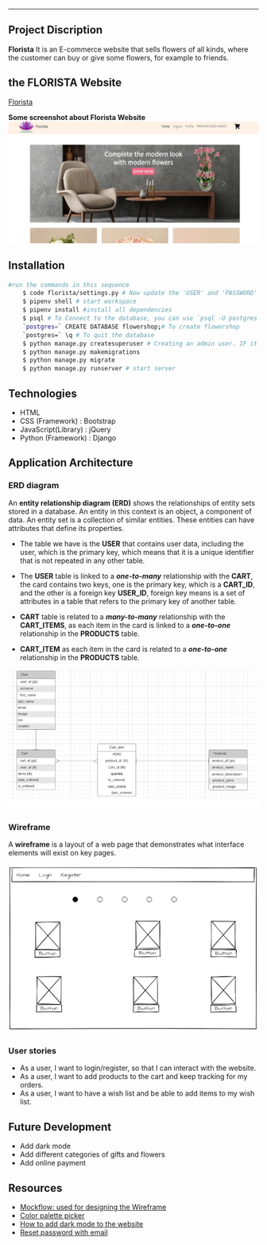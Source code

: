 ---

## Project Discription

**Florista** It is an E-commerce website that sells flowers of all kinds, where the customer can buy or give some flowers, for example to friends.

## the FLORISTA Website

[ Florista ](#)

**Some screenshot about Florista Website**
![alt Florista Website](ScreenShotAboutWebSite.jpg)

## Installation

```sh
#run the commands in this sequence
    $ code florista/settings.py # Now update the 'USER' and 'PASSWORD' values in DATABASES. 
    $ pipenv shell # start workspace
    $ pipenv install #install all dependencies
    $ psql # To Connect to the database, you can use `psql -U postgres`
    `postgres=` CREATE DATABASE flowershop;# To create flowershop
    `postgres=` \q # To quit the database
    $ python manage.py createsuperuser # Creating an admin user. IF it is not work tray `$ winpty python manage.py createsuperuser`
    $ python manage.py makemigrations
    $ python manage.py migrate
    $ python manage.py runserver # start server
```

## Technologies 
* HTML
* CSS (Framework) : Bootstrap
* JavaScript(Library) : jQuery
* Python (Framework) : Django

## Application Architecture

### ERD diagram

An **entity relationship diagram (ERD)** shows the relationships of entity sets stored in a database. An entity in this context is an object, a component of data. An entity set is a collection of similar entities. These entities can have attributes that define its properties.

* The table we have is the **USER** that contains user data, including the user, which is the primary key, which means that it is a unique identifier that is not repeated in any other table.

* The **USER** table is linked to a **_one-to-many_** relationship with the **CART**, the card contains two keys, one is the primary key, which is a **CART_ID**, and the other is a foreign key **USER_ID**, foreign key means is a set of attributes in a table that refers to the primary key of another table.

* **CART** table is related to a **_many-to-many_** relationship with the **CART_ITEMS**, as each item in the card is linked to a **_one-to-one_** relationship in the **PRODUCTS** table.

* **CART_ITEM** as each item in the card is related to a **_one-to-one_** relationship in the **PRODUCTS** table.

![alt ERD digram](ERD.jpg)


### Wireframe
A **wireframe** is a layout of a web page that demonstrates what interface elements will exist on key pages.

![alt wireframe](Wireframe.jpg)

### User stories 
* As a user, I want to login/register, so that I can interact with the website.
* As a user, I want to add products to the cart and keep tracking for my orders.
* As a user, I want to have a wish list and be able to add items to my wish list.

## Future Development

* Add dark mode
* Add different categories of gifts and flowers
* Add online payment
 

## Resources

* [Mockflow: used for designing the Wireframe ](https://wireframepro.mockflow.com/)
* [Color palette picker](https://coolors.co/)
* [How to add dark mode to the website](https://pypi.org/project/django-dark/)
* [Reset password with email](https://docs.djangoproject.com/en/3.0/topics/auth/default/#all-authentication-views)